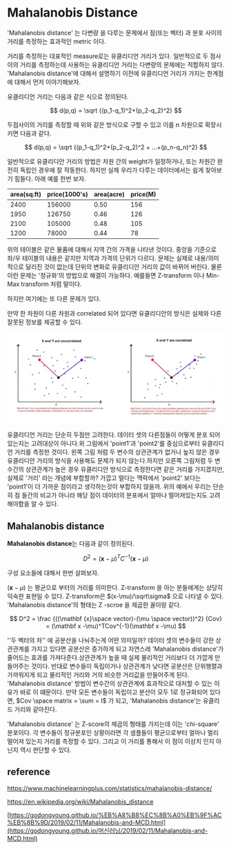 # Mahalanobis Distance



'Mahalanobis distance' 는 다변량 을 다루는 문제에서 점(또는 벡터) 과 분포 사이의 거리를 측정하는 효과적인 metric 이다.

거리를 측정하는 대표적인 measure로는 유클리디언 거리가 있다. 일반적으로 두 점사이의 거리를 측정하는데 사용하는 유클리디안 거리는 다변량의 문제에는 적합하지 않다. 'Mahalanobis distance'에 대해서 설명하기 이전에 유클리디언 거리가 가지는 한계점에 대해서 먼저 이야기해보자.

유클리디언 거리는 다음과 같은 식으로 정의된다.


$$
d(p,q) = \sqrt {(p_1-q_1)^2+(p_2-q_2)^2}
$$


두점사이의 거리를 측정할 때 위와 같은 방식으로 구할 수 있고 이를 n 차원으로 확장시키면 다음과 같다.


$$
d(p,q) = \sqrt {(p_1-q_1)^2+(p_2-q_2)^2 + ...+(p_n-q_n)^2}
$$


일반적으로 유클리디안 거리의 방법은 차원 간의 weight가 일정하거나, 또는 차원간 완전히 독립인 경우에 잘 작동한다. 하지만 실제 우리가 다루는 데이터에서는 쉽게 찾아보기 힘들다. 아래 예를 한번 보자.



| area(sq.ft) | price(1000's) | area(acre) | price(M) |
| ----------- | ------------- | ---------- | -------- |
| 2400        | 156000        | 0.50       | 156      |
| 1950        | 126750        | 0.46       | 126      |
| 2100        | 105000        | 0.48       | 105      |
| 1200        | 78000         | 0.44       | 78       |



위의 테이블은 같은 물품에 대해서 지역 간의 가격을 나타낸 것이다. 중앙을 기준으로 좌/우 테이블의 내용은 같지만 지역과 가격의 단위가 다르다. 문제는 실제로 내용/의미적으로 달리진 것이 없는데 단위의 변화로 유클리디안 거리의 값이 바뀌어 버린다. 물론 이런 문제는 '정규화'의 방법으로 해결이 가능하다. 예를들면 Z-transform 이나 Min-Max transform 처럼 말이다.

하지만 여기에는 또 다른 문제가 있다.

만약 한 차원이 다른 차원과 correlated 되어 있다면 유클리디안의 방식은 실제와 다른 잘못된 정보를 제공할 수 있다.

![1](img/Mahalonobis_1.PNG)

유클리디언 거리는 단순히 두점만 고려한다. 데이터 셋의 다른점들이 어떻게 분포 되어있는지는 고려대상이 아니다.위 그림에서  'point1'과 'point2'를 중심으로부터 유클리디언 거리를 측정한 것이다. 왼쪽 그림 처럼 두 변수의 상관관계가 없거나 높지 않은 경우 유클리디안 거리의 방식을 사용해도 문제가 되지 않는다.하지만 오른쪽 그림처럼 두 변수간의 상관관계가 높은 경우 유클리디안 방식으로 측정한다면 같은 거리를 가지겠지만, 실제로 '거리' 라는 개념에 부합할까? 가깝고 멀다는 맥락에서 'point2' 보다는 'point1'이 더 가까운 점이라고 생각하는것이 부합하지 않을까. 위의 예에서 우리는 단순히 점 들간의 비교가 아니라 해당 점이 데이터의 분포에서 얼마나 떨어져있는지도 고려해야함을 알 수 있다.





## Mahalanobis distance



**Mahalanobis distance**는 다음과 같이 정의된다.



$$
D^2 = (\mathbf x -\mu)^TC^{-1}(\mathbf x - \mu)
$$


구성 요소들에 대해서 한번 살펴보자.

$(\mathbf x -\mu)$ 는 평균으로 부터의 거리를 의미한다. Z-transform 을 아는 분들에게는 상당히 익숙한 표현일 수 있다. Z-transform은 $(x-\mu)/\sqrt\sigma$  으로 나타낼 수 있다.  'Mahalanobis distance'의 형태는 Z -scroe 을 제곱한 꼴이랑 같다. 


$$
D^2 = \frac {((\mathbf {x}\space vector)-(\mu \space vector))^2} {Cov} = (\mathbf x -\mu)^TCov^{-1}(\mathbf x -\mu)
$$


''두 벡터의 차'' 에 공분산을 나눠주는게 어떤 의미일까?  데이터 셋의 변수들이 강한 상관관계를 가지고 있다면 공분산은 증가하게 되고 자연스레 'Mahalanobis distance'가 줄어드는 효과를 가져다준다.상관관계가 높을 때 실제 물리적인 거리보다 더 가깝게 만들어주는 것이다. 반대로 변수들이 독립이거나 상관관계가 낮다면 공분산은 단위행렬과 가까워지게 되고 물리적인 거리와 거의 비슷한 거리값을 만들어주게 된다. 'Mahalanobis distance' 방법이 변수간의 상관관계에 효과적으로 대처할 수 있는 이유가 바로 이 떄문이다. 만약 모든 변수들이 독립이고 분산이 모두 1로 정규화되어 있다면, $Cov \space matrix = \sum = I$ 가 되고, 'Mahalanobis distance'는 유클리드 거리와 같아진다.

'Mahalanobis distance' 는 Z-score의 제곱의 형태를 가지는데 이는 'chi-square' 분포이다. 각 변수들이 정규분포인 상황이라면 각 샘플들이 평균으로부터 얼마나 멀리 떨어져 있는지 거리를 측정할 수 있다. 그리고 이 거리를 통해서 이 점이 이상치 인지 아닌지 역시 판단할 수 있다. 



## reference

https://www.machinelearningplus.com/statistics/mahalanobis-distance/

https://en.wikipedia.org/wiki/Mahalanobis_distance

[https://godongyoung.github.io/%EB%A8%B8%EC%8B%A0%EB%9F%AC%EB%8B%9D/2019/02/11/Mahalanobis-and-MCD.html](https://godongyoung.github.io/머신러닝/2019/02/11/Mahalanobis-and-MCD.html)